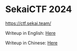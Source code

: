 # SekaiCTF 2024

https://ctf.sekai.team/

Writeup in English: [Here](./Writeup.md)

Writeup in Chinese: [Here](./Writeup_zh.md) 